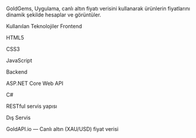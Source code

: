 GoldGems, Uygulama, canlı altın fiyatı verisini kullanarak ürünlerin fiyatlarını dinamik şekilde hesaplar ve görüntüler.

Kullanılan Teknolojiler
Frontend

HTML5

CSS3

JavaScript 

Backend

ASP.NET Core Web API

C#

RESTful servis yapısı

Dış Servis

GoldAPI.io — Canlı altın (XAU/USD) fiyat verisi
